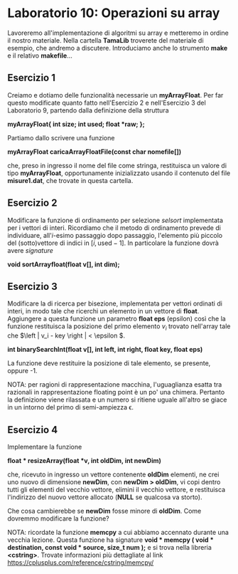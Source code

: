 # Laboratorio 10: Operazioni su array

Lavoreremo all'implementazione di algoritmi su array e metteremo in ordine il nostro materiale. Nella cartella __TamaLib__ troverete del materiale di esempio, che andremo a discutere. Introduciamo anche lo strumento __make__ e il relativo __makefile__...

## Esercizio 1

Creiamo e dotiamo delle funzionalità necessarie un __myArrayFloat__. Per far questo modificate quanto fatto nell'Esercizio 2 e nell'Esercizio 3 del Laboratorio 9, partendo dalla definizione della struttura

__myArrayFloat{
    int size;
   int used;
   float *raw; 
};__


Partiamo dallo scrivere una funzione

__myArrayFloat caricaArrayFloatFile(const char nomefile[])__

che, preso in ingresso il nome del file come stringa, restituisca un valore di tipo __myArrayFloat__, opportunamente inizializzato usando il contenuto del file __misure1.dat__, che trovate in questa cartella.


## Esercizio 2
Modificare la funzione di ordinamento per selezione _selsort_ implementata per i vettori di interi. Ricordiamo che il metodo di ordinamento prevede di individuare, all'_i_-esimo passaggio dopo passaggio, l'elemento più piccolo del (sotto)vettore di indici in $[i,\text{used}-1]$. In particolare la funzione dovrà avere _signature_

__void sortArrayfloat(float v[], int dim);__


## Esercizio 3

Modificare la di ricerca per bisezione, implementata per vettori ordinati di interi, in modo tale che ricerchi un elemento in un vettore di __float__. Aggiungere a questa funzione un parametro __float eps__ (epsilon) così che la funzione restituisca la posizione del primo elemento $v_i$ trovato nell'array tale che  $\left | v_i - key \right | < \epsilon $.

__int binarySearchInt(float v[], int left, int right, float key, float eps)__

La funzione deve restituire la posizione di tale elemento, se presente, oppure -1.

NOTA: per ragioni di rappresentazione macchina, l'uguaglianza esatta tra razionali in rappresentazione floating point è un po' una chimera. Pertanto la definizione viene rilassata e un numero si ritiene uguale all'altro se giace in un intorno del primo di semi-ampiezza ϵ.


## Esercizio 4

Implementare la funzione

__float * resizeArray(float *v, int oldDim, int newDim)__

che, ricevuto in ingresso un vettore contenente __oldDim__ elementi, ne crei uno nuovo di dimensione __newDim__, con __newDim > oldDim__, vi copi dentro tutti gli elementi del vecchio vettore, elimini il vecchio vettore, e restituisca l'indirizzo del nuovo vettore allocato (__NULL__ se qualcosa va storto).

Che cosa cambierebbe se __newDim__ fosse minore di __oldDim__. Come dovremmo modificare la funzione?

NOTA: ricordate la funzione __memcpy__ a cui abbiamo accennato durante una vecchia lezione. Questa funzione ha signature
__void * memcpy ( void * destination, const void * source, size_t num );__
e si trova nella libreria __\<cstring\>__. Trovate informazioni più dettagliate al link https://cplusplus.com/reference/cstring/memcpy/



